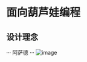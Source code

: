 # 面向葫芦娃编程
## 设计理念 ##
···
阿萨德
···
![image](https://github.com/Mi-racle/java-2019-homeworks/blob/master/3-OOPAdvanced/%E6%9D%8E%E5%9F%B9%E5%89%80-171860519/Huluwa.png)
